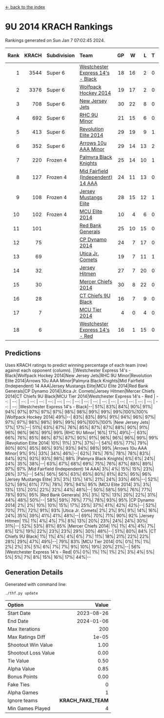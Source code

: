 [<- back to the index](readme.md)
# 9U 2014 KRACH Rankings
Rankings generated on Sun Jan  7 07:02:45 2024.

Rank|KRACH|Subdivision|Team|GP|W|L|T|OTW|OTL|SoS|Exp Wins|Win Diff
---:|---:|:---|:---|---:|---:|---:|---:|---:|---:|---:|---:|---:
1|3544|Super 6|[Westchester Express 14's - Black](https://gamesheetstats.com/seasons/3664/teams/140873/schedule)|18|16|2|0|2|0|608|16.8|-0.0
2|3376|Super 6|[Wolfpack Hockey 2014](https://gamesheetstats.com/seasons/3664/teams/140871/schedule)|19|17|2|0|0|1|568|17.8|-0.0
3|708|Super 6|[New Jersey Jets](https://gamesheetstats.com/seasons/3664/teams/140881/schedule)|30|22|8|0|3|0|611|22.9|0.0
4|692|Super 6|[RHC 9U Minor](https://gamesheetstats.com/seasons/3664/teams/140876/schedule)|21|15|6|0|1|0|665|15.8|-0.0
5|413|Super 6|[Revolution Elite 2014](https://gamesheetstats.com/seasons/3664/teams/140880/schedule)|29|19|9|1|2|1|346|20.4|0.0
6|352|Super 6|[Arrows 10u AAA Minor](https://gamesheetstats.com/seasons/3664/teams/140872/schedule)|29|14|13|2|0|2|826|15.9|0.0
7|220|Frozen 4|[Palmyra Black Knights](https://gamesheetstats.com/seasons/3664/teams/140875/schedule)|25|14|10|1|1|1|435|15.4|0.0
8|127|Frozen 4|[Mid Fairfield (Independent) 14 AAA](https://gamesheetstats.com/seasons/3664/teams/140878/schedule)|24|11|13|0|1|0|626|11.9|0.0
9|108|Frozen 4|[Jersey Mustangs Elite](https://gamesheetstats.com/seasons/3664/teams/140888/schedule)|28|15|12|1|1|3|175|16.4|0.0
10|102|Frozen 4|[MCU Elite 2014](https://gamesheetstats.com/seasons/3664/teams/140874/schedule)|10|4|6|0|0|1|1323|4.9|0.0
11|101||[Red Bank Generals](https://gamesheetstats.com/seasons/3664/teams/140883/schedule)|25|10|15|0|0|1|476|10.9|0.0
12|75||[CP Dynamo 2014](https://gamesheetstats.com/seasons/3664/teams/140877/schedule)|24|7|17|0|0|1|729|7.9|0.0
13|69||[Utica Jr. Comets](https://gamesheetstats.com/seasons/3664/teams/140884/schedule)|19|7|11|1|0|0|510|8.4|0.0
14|32||[Jersey Hitmen](https://gamesheetstats.com/seasons/3664/teams/140879/schedule)|27|7|20|0|1|0|520|7.9|0.0
15|30||[Mercer Chiefs 2014](https://gamesheetstats.com/seasons/3664/teams/140885/schedule)|30|8|22|0|0|2|211|8.9|0.0
16|28||[CT Chiefs 9U Black](https://gamesheetstats.com/seasons/3664/teams/140886/schedule)|16|7|9|0|1|0|154|7.9|0.0
17|7||[MCU Tier 2014](https://gamesheetstats.com/seasons/3664/teams/140882/schedule)|4|0|4|0|0|0|296|0.9|0.0
18|6||[Westchester Express 14's - Red](https://gamesheetstats.com/seasons/3664/teams/140887/schedule)|16|1|15|0|0|0|142|1.9|0.0

## Predictions
Uses KRACH ratings to predict winning percentage of each team (row) against each opponent (column).
||Westchester Express 14's - Black|Wolfpack Hockey 2014|New Jersey Jets|RHC 9U Minor|Revolution Elite 2014|Arrows 10u AAA Minor|Palmyra Black Knights|Mid Fairfield (Independent) 14 AAA|Jersey Mustangs Elite|MCU Elite 2014|Red Bank Generals|CP Dynamo 2014|Utica Jr. Comets|Jersey Hitmen|Mercer Chiefs 2014|CT Chiefs 9U Black|MCU Tier 2014|Westchester Express 14's - Red
| --: | --: | --: | --: | --: | --: | --: | --: | --: | --: | --: | --: | --: | --: | --: | --: | --: | --: | --: 
|Westchester Express 14's - Black|--| 51%| 83%| 84%| 90%| 91%| 94%| 97%| 97%| 97%| 97%| 98%| 98%| 99%| 99%| 99%|100%|100%
|Wolfpack Hockey 2014| 49%|--| 83%| 83%| 89%| 91%| 94%| 96%| 97%| 97%| 97%| 98%| 98%| 99%| 99%| 99%|100%|100%
|New Jersey Jets| 17%| 17%|--| 51%| 63%| 67%| 76%| 85%| 87%| 87%| 88%| 90%| 91%| 96%| 96%| 96%| 99%| 99%
|RHC 9U Minor| 16%| 17%| 49%|--| 63%| 66%| 76%| 85%| 86%| 87%| 87%| 90%| 91%| 96%| 96%| 96%| 99%| 99%
|Revolution Elite 2014| 10%| 11%| 37%| 37%|--| 54%| 65%| 77%| 79%| 80%| 80%| 85%| 86%| 93%| 93%| 94%| 98%| 99%
|Arrows 10u AAA Minor|  9%|  9%| 33%| 34%| 46%|--| 62%| 74%| 76%| 78%| 78%| 83%| 84%| 92%| 92%| 93%| 98%| 98%
|Palmyra Black Knights|  6%|  6%| 24%| 24%| 35%| 38%|--| 63%| 67%| 68%| 69%| 75%| 76%| 87%| 88%| 89%| 97%| 97%
|Mid Fairfield (Independent) 14 AAA|  3%|  4%| 15%| 15%| 23%| 26%| 37%|--| 54%| 56%| 56%| 63%| 65%| 80%| 81%| 82%| 95%| 96%
|Jersey Mustangs Elite|  3%|  3%| 13%| 14%| 21%| 24%| 33%| 46%|--| 52%| 52%| 59%| 61%| 77%| 78%| 79%| 94%| 95%
|MCU Elite 2014|  3%|  3%| 13%| 13%| 20%| 22%| 32%| 44%| 48%|--| 50%| 58%| 59%| 76%| 77%| 78%| 93%| 95%
|Red Bank Generals|  3%|  3%| 12%| 13%| 20%| 22%| 31%| 44%| 48%| 50%|--| 58%| 59%| 76%| 77%| 78%| 93%| 95%
|CP Dynamo 2014|  2%|  2%| 10%| 10%| 15%| 17%| 25%| 37%| 41%| 42%| 42%|--| 52%| 70%| 71%| 72%| 91%| 93%
|Utica Jr. Comets|  2%|  2%|  9%|  9%| 14%| 16%| 24%| 35%| 39%| 41%| 41%| 48%|--| 69%| 70%| 71%| 90%| 92%
|Jersey Hitmen|  1%|  1%|  4%|  4%|  7%|  8%| 13%| 20%| 23%| 24%| 24%| 30%| 31%|--| 52%| 53%| 81%| 85%
|Mercer Chiefs 2014|  1%|  1%|  4%|  4%|  7%|  8%| 12%| 19%| 22%| 23%| 23%| 29%| 30%| 48%|--| 51%| 80%| 84%
|CT Chiefs 9U Black|  1%|  1%|  4%|  4%|  6%|  7%| 11%| 18%| 21%| 22%| 22%| 28%| 29%| 47%| 49%|--| 79%| 83%
|MCU Tier 2014|  0%|  0%|  1%|  1%|  2%|  2%|  3%|  5%|  6%|  7%|  7%|  9%| 10%| 19%| 20%| 21%|--| 56%
|Westchester Express 14's - Red|  0%|  0%|  1%|  1%|  1%|  2%|  3%|  4%|  5%|  5%|  5%|  7%|  8%| 15%| 16%| 17%| 44%|--

## Generation Details

Generated with command line:
```
./thf.py update
```

| Option | Value |
| :----- | ----: |
| Start Date | 2023-08-26 |
| End Date | 2024-01-06 |
| Max Iterations | 200 |
| Max Ratings Diff | 1e-05 |
| Shootout Win Value | 1.00 |
| Shootout Loss Value | 0.00 |
| Tie Value | 0.50 |
| Alpha Value | 0.85 |
| Bonus Points | 0.00 |
| Fake Ties | 0 |
| Alpha Games | 1 |
| Ignore teams | __KRACH_FAKE_TEAM__ |
| Min Games Played | 4 |

